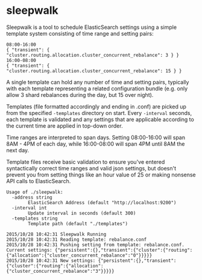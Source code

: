 # sleepwalk

Sleepwalk is a tool to schedule ElasticSearch settings using a simple template system consisting of time range and setting pairs:

```
08:00-16:00
{ "transient": { "cluster.routing.allocation.cluster_concurrent_rebalance": 3 } }
16:00-08:00
{ "transient": { "cluster.routing.allocation.cluster_concurrent_rebalance": 15 } }
```

A single template can hold any number of time and setting pairs, typically with each template representing a related configuration bundle (e.g. only allow 3 shard rebalances during the day, but 15 over night).

Templates (file formatted accordingly and ending in .conf) are picked up from the specified `-templates` directory on start. Every `-interval` seconds, each template is validated and any settings that are applicable according to the current time are applied in top-down order.

Time ranges are interpreted to span days. Setting 08:00-16:00 will span 8AM - 4PM of each day, while 16:00-08:00 will span 4PM until 8AM the next day.

Template files receive basic validation to ensure you've entered syntactically correct time ranges and valid json settings, but doesn't prevent you from setting things like an hour value of 25 or making nonsense API calls to ElasticSearch.

```
Usage of ./sleepwalk:
  -address string
    	ElasticSearch Address (default "http://localhost:9200")
  -interval int
    	Update interval in seconds (default 300)
  -templates string
    	Template path (default "./templates")
```

```
2015/10/28 10:42:31 Sleepwalk Running
2015/10/28 10:42:31 Reading template: rebalance.conf
2015/10/28 10:42:31 Pushing setting from template: rebalance.conf. Current settings: {"persistent":{},"transient":{"cluster":{"routing":{"allocation":{"cluster_concurrent_rebalance":"0"}}}}}
2015/10/28 10:42:31 New settings: {"persistent":{},"transient":{"cluster":{"routing":{"allocation":{"cluster_concurrent_rebalance":"3"}}}}}
```
